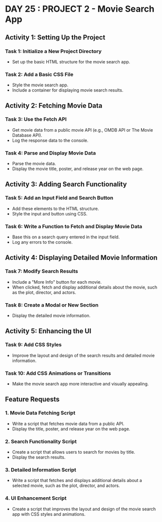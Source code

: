 # DAY 25 : PROJECT 2 - Movie Search App

## Activity 1: Setting Up the Project

### Task 1: Initialize a New Project Directory
- Set up the basic HTML structure for the movie search app.

### Task 2: Add a Basic CSS File
- Style the movie search app.
- Include a container for displaying movie search results.

## Activity 2: Fetching Movie Data

### Task 3: Use the Fetch API
- Get movie data from a public movie API (e.g., OMDB API or The Movie Database API).
- Log the response data to the console.

### Task 4: Parse and Display Movie Data
- Parse the movie data.
- Display the movie title, poster, and release year on the web page.

## Activity 3: Adding Search Functionality

### Task 5: Add an Input Field and Search Button
- Add these elements to the HTML structure.
- Style the input and button using CSS.

### Task 6: Write a Function to Fetch and Display Movie Data
- Base this on a search query entered in the input field.
- Log any errors to the console.

## Activity 4: Displaying Detailed Movie Information

### Task 7: Modify Search Results
- Include a "More Info" button for each movie.
- When clicked, fetch and display additional details about the movie, such as the plot, director, and actors.

### Task 8: Create a Modal or New Section
- Display the detailed movie information.

## Activity 5: Enhancing the UI

### Task 9: Add CSS Styles
- Improve the layout and design of the search results and detailed movie information.

### Task 10: Add CSS Animations or Transitions
- Make the movie search app more interactive and visually appealing.

## Feature Requests

### 1. Movie Data Fetching Script
- Write a script that fetches movie data from a public API.
- Display the title, poster, and release year on the web page.

### 2. Search Functionality Script
- Create a script that allows users to search for movies by title.
- Display the search results.

### 3. Detailed Information Script
- Write a script that fetches and displays additional details about a selected movie, such as the plot, director, and actors.

### 4. UI Enhancement Script
- Create a script that improves the layout and design of the movie search app with CSS styles and animations.